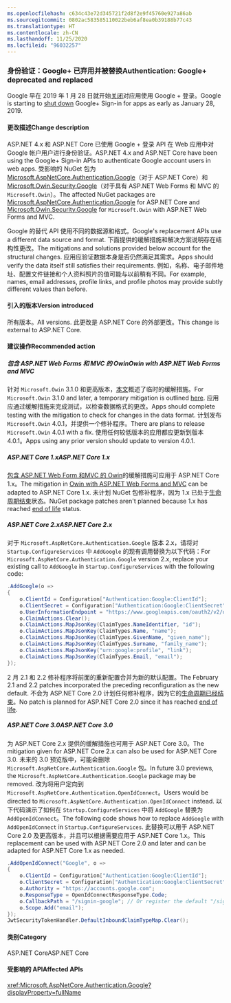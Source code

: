 ```yaml
---
ms.openlocfilehash: c634c43e72d345721f2d8f2e9f45760e927a86ab
ms.sourcegitcommit: 0802ac583585110022beb6af8ea0b39188b77c43
ms.translationtype: HT
ms.contentlocale: zh-CN
ms.lasthandoff: 11/25/2020
ms.locfileid: "96032257"
---
```

### <a name="authentication-google-deprecated-and-replaced"></a><span data-ttu-id="70b26-101">身份验证：Google+ 已弃用并被替换</span><span class="sxs-lookup"><span data-stu-id="70b26-101">Authentication: Google+ deprecated and replaced</span></span>

<span data-ttu-id="70b26-102">Google 早在 2019 年 1 月 28 日就开始[关闭](https://developers.google.com/+/api-shutdown)对应用使用 Google + 登录。</span><span class="sxs-lookup"><span data-stu-id="70b26-102">Google is starting to [shut down](https://developers.google.com/+/api-shutdown) Google+ Sign-in for apps as early as January 28, 2019.</span></span>

#### <a name="change-description"></a><span data-ttu-id="70b26-103">更改描述</span><span class="sxs-lookup"><span data-stu-id="70b26-103">Change description</span></span>

<span data-ttu-id="70b26-104">ASP.NET 4.x 和 ASP.NET Core 已使用 Google + 登录 API 在 Web 应用中对 Google 帐户用户进行身份验证。</span><span class="sxs-lookup"><span data-stu-id="70b26-104">ASP.NET 4.x and ASP.NET Core have been using the Google+ Sign-in APIs to authenticate Google account users in web apps.</span></span> <span data-ttu-id="70b26-105">受影响的 NuGet 包为 [Microsoft.AspNetCore.Authentication.Google](https://www.nuget.org/packages/Microsoft.AspNetCore.Authentication.Google/)（对于 ASP.NET Core）和 [Microsoft.Owin.Security.Google](https://www.nuget.org/packages/Microsoft.Owin.Security.Google/)（对于具有 ASP.NET Web Forms 和 MVC 的 `Microsoft.Owin`）。</span><span class="sxs-lookup"><span data-stu-id="70b26-105">The affected NuGet packages are [Microsoft.AspNetCore.Authentication.Google](https://www.nuget.org/packages/Microsoft.AspNetCore.Authentication.Google/) for ASP.NET Core and [Microsoft.Owin.Security.Google](https://www.nuget.org/packages/Microsoft.Owin.Security.Google/) for `Microsoft.Owin` with ASP.NET Web Forms and MVC.</span></span>

<span data-ttu-id="70b26-106">Google 的替代 API 使用不同的数据源和格式。</span><span class="sxs-lookup"><span data-stu-id="70b26-106">Google's replacement APIs use a different data source and format.</span></span> <span data-ttu-id="70b26-107">下面提供的缓解措施和解决方案说明存在结构性更改。</span><span class="sxs-lookup"><span data-stu-id="70b26-107">The mitigations and solutions provided below account for the structural changes.</span></span> <span data-ttu-id="70b26-108">应用应验证数据本身是否仍然满足其需求。</span><span class="sxs-lookup"><span data-stu-id="70b26-108">Apps should verify the data itself still satisfies their requirements.</span></span> <span data-ttu-id="70b26-109">例如，名称、电子邮件地址、配置文件链接和个人资料照片的值可能与以前稍有不同。</span><span class="sxs-lookup"><span data-stu-id="70b26-109">For example, names, email addresses, profile links, and profile photos may provide subtly different values than before.</span></span>

#### <a name="version-introduced"></a><span data-ttu-id="70b26-110">引入的版本</span><span class="sxs-lookup"><span data-stu-id="70b26-110">Version introduced</span></span>

<span data-ttu-id="70b26-111">所有版本。</span><span class="sxs-lookup"><span data-stu-id="70b26-111">All versions.</span></span> <span data-ttu-id="70b26-112">此更改是 ASP.NET Core 的外部更改。</span><span class="sxs-lookup"><span data-stu-id="70b26-112">This change is external to ASP.NET Core.</span></span>

#### <a name="recommended-action"></a><span data-ttu-id="70b26-113">建议操作</span><span class="sxs-lookup"><span data-stu-id="70b26-113">Recommended action</span></span>

##### <a name="owin-with-aspnet-web-forms-and-mvc"></a><span data-ttu-id="70b26-114">包含 ASP.NET Web Forms 和 MVC 的 Owin</span><span class="sxs-lookup"><span data-stu-id="70b26-114">Owin with ASP.NET Web Forms and MVC</span></span>

<span data-ttu-id="70b26-115">针对 `Microsoft.Owin` 3.1.0 和更高版本，[本文](https://github.com/aspnet/AspNetKatana/issues/251#issuecomment-449587635)概述了临时的缓解措施。</span><span class="sxs-lookup"><span data-stu-id="70b26-115">For `Microsoft.Owin` 3.1.0 and later, a temporary mitigation is outlined [here](https://github.com/aspnet/AspNetKatana/issues/251#issuecomment-449587635).</span></span> <span data-ttu-id="70b26-116">应用应通过缓解措施来完成测试，以检查数据格式的更改。</span><span class="sxs-lookup"><span data-stu-id="70b26-116">Apps should complete testing with the mitigation to check for changes in the data format.</span></span> <span data-ttu-id="70b26-117">计划发布 `Microsoft.Owin` 4.0.1，并提供一个修补程序。</span><span class="sxs-lookup"><span data-stu-id="70b26-117">There are plans to release `Microsoft.Owin` 4.0.1 with a fix.</span></span> <span data-ttu-id="70b26-118">使用任何较低版本的应用都应更新到版本 4.0.1。</span><span class="sxs-lookup"><span data-stu-id="70b26-118">Apps using any prior version should update to version 4.0.1.</span></span>

##### <a name="aspnet-core-1x"></a><span data-ttu-id="70b26-119">ASP.NET Core 1.x</span><span class="sxs-lookup"><span data-stu-id="70b26-119">ASP.NET Core 1.x</span></span>

<span data-ttu-id="70b26-120">[包含 ASP.NET Web Form 和MVC 的 Owin](#owin-with-aspnet-web-forms-and-mvc)的缓解措施可应用于 ASP.NET Core 1.x。</span><span class="sxs-lookup"><span data-stu-id="70b26-120">The mitigation in [Owin with ASP.NET Web Forms and MVC](#owin-with-aspnet-web-forms-and-mvc) can be adapted to ASP.NET Core 1.x.</span></span> <span data-ttu-id="70b26-121">未计划 NuGet 包修补程序，因为 1.x 已处于[生命周期结束](https://dotnet.microsoft.com/platform/support-policy)状态。</span><span class="sxs-lookup"><span data-stu-id="70b26-121">NuGet package patches aren't planned because 1.x has reached [end of life](https://dotnet.microsoft.com/platform/support-policy) status.</span></span>

##### <a name="aspnet-core-2x"></a><span data-ttu-id="70b26-122">ASP.NET Core 2.x</span><span class="sxs-lookup"><span data-stu-id="70b26-122">ASP.NET Core 2.x</span></span>

<span data-ttu-id="70b26-123">对于 `Microsoft.AspNetCore.Authentication.Google` 版本 2.x，请将对 `Startup.ConfigureServices` 中 `AddGoogle` 的现有调用替换为以下代码：</span><span class="sxs-lookup"><span data-stu-id="70b26-123">For `Microsoft.AspNetCore.Authentication.Google` version 2.x, replace your existing call to `AddGoogle` in `Startup.ConfigureServices` with the following code:</span></span>

```csharp
.AddGoogle(o =>
{
    o.ClientId = Configuration["Authentication:Google:ClientId"];
    o.ClientSecret = Configuration["Authentication:Google:ClientSecret"];
    o.UserInformationEndpoint = "https://www.googleapis.com/oauth2/v2/userinfo";
    o.ClaimActions.Clear();
    o.ClaimActions.MapJsonKey(ClaimTypes.NameIdentifier, "id");
    o.ClaimActions.MapJsonKey(ClaimTypes.Name, "name");
    o.ClaimActions.MapJsonKey(ClaimTypes.GivenName, "given_name");
    o.ClaimActions.MapJsonKey(ClaimTypes.Surname, "family_name");
    o.ClaimActions.MapJsonKey("urn:google:profile", "link");
    o.ClaimActions.MapJsonKey(ClaimTypes.Email, "email");
});
```

<span data-ttu-id="70b26-124">2 月 2.1 和 2.2 修补程序将前面的重新配置合并为新的默认配置。</span><span class="sxs-lookup"><span data-stu-id="70b26-124">The February 2.1 and 2.2 patches incorporated the preceding reconfiguration as the new default.</span></span> <span data-ttu-id="70b26-125">不会为 ASP.NET Core 2.0 计划任何修补程序，因为它的[生命周期已经结束](https://dotnet.microsoft.com/platform/support-policy)。</span><span class="sxs-lookup"><span data-stu-id="70b26-125">No patch is planned for ASP.NET Core 2.0 since it has reached [end of life](https://dotnet.microsoft.com/platform/support-policy).</span></span>

##### <a name="aspnet-core-30"></a><span data-ttu-id="70b26-126">ASP.NET Core 3.0</span><span class="sxs-lookup"><span data-stu-id="70b26-126">ASP.NET Core 3.0</span></span>

<span data-ttu-id="70b26-127">为 ASP.NET Core 2.x 提供的缓解措施也可用于 ASP.NET Core 3.0。</span><span class="sxs-lookup"><span data-stu-id="70b26-127">The mitigation given for ASP.NET Core 2.x can also be used for ASP.NET Core 3.0.</span></span> <span data-ttu-id="70b26-128">未来的 3.0 预览版中，可能会删除 `Microsoft.AspNetCore.Authentication.Google` 包。</span><span class="sxs-lookup"><span data-stu-id="70b26-128">In future 3.0 previews, the `Microsoft.AspNetCore.Authentication.Google` package may be removed.</span></span> <span data-ttu-id="70b26-129">改为将用户定向到 `Microsoft.AspNetCore.Authentication.OpenIdConnect`。</span><span class="sxs-lookup"><span data-stu-id="70b26-129">Users would be directed to `Microsoft.AspNetCore.Authentication.OpenIdConnect` instead.</span></span> <span data-ttu-id="70b26-130">以下代码演示了如何在 `Startup.ConfigureServices` 中将 `AddGoogle` 替换为 `AddOpenIdConnect`。</span><span class="sxs-lookup"><span data-stu-id="70b26-130">The following code shows how to replace `AddGoogle` with `AddOpenIdConnect` in `Startup.ConfigureServices`.</span></span> <span data-ttu-id="70b26-131">此替换可以用于 ASP.NET Core 2.0 及更高版本，并且可以根据需要应用于 ASP.NET Core 1.x。</span><span class="sxs-lookup"><span data-stu-id="70b26-131">This replacement can be used with ASP.NET Core 2.0 and later and can be adapted for ASP.NET Core 1.x as needed.</span></span>

```csharp
.AddOpenIdConnect("Google", o =>
{
    o.ClientId = Configuration["Authentication:Google:ClientId"];
    o.ClientSecret = Configuration["Authentication:Google:ClientSecret"];
    o.Authority = "https://accounts.google.com";
    o.ResponseType = OpenIdConnectResponseType.Code;
    o.CallbackPath = "/signin-google"; // Or register the default "/sigin-oidc"
    o.Scope.Add("email");
});
JwtSecurityTokenHandler.DefaultInboundClaimTypeMap.Clear();
```

#### <a name="category"></a><span data-ttu-id="70b26-132">类别</span><span class="sxs-lookup"><span data-stu-id="70b26-132">Category</span></span>

<span data-ttu-id="70b26-133">ASP.NET Core</span><span class="sxs-lookup"><span data-stu-id="70b26-133">ASP.NET Core</span></span>

#### <a name="affected-apis"></a><span data-ttu-id="70b26-134">受影响的 API</span><span class="sxs-lookup"><span data-stu-id="70b26-134">Affected APIs</span></span>

<xref:Microsoft.AspNetCore.Authentication.Google?displayProperty=fullName>

<!-- 

#### Affected APIs

`N:Microsoft.AspNetCore.Authentication.Google`

-->
